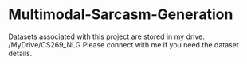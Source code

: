 # Multimodal-Sarcasm-Generation

Datasets associated with this project are stored in my drive: /MyDrive/CS269_NLG
Please connect with me if you need the dataset details.
